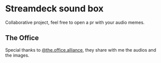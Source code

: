 # Streamdeck sound box
Collaborative project, feel free to open a pr with your audio memes.

## The Office
Special thanks to [@the.office.alliance](https://www.instagram.com/the.office.alliance/), they share with me the audios and the images. 